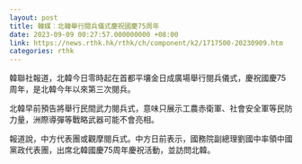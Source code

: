```yaml
---
layout: post
title: 韓媒︰北韓舉行閱兵儀式慶祝國慶75周年
date: 2023-09-09 00:27:57.000000000 +08:00
link: https://news.rthk.hk/rthk/ch/component/k2/1717500-20230909.htm
categories: rthk
---
```


韓聯社報道，北韓今日零時起在首都平壤金日成廣場舉行閱兵儀式，慶祝國慶75周年，是北韓今年以來第三次閱兵。

北韓早前預告將舉行民間武力閱兵式，意味只展示工農赤衛軍、社會安全軍等民防力量，洲際導彈等戰略武器可能不會亮相。

報道說，中方代表團或觀摩閱兵式。中方日前表示，國務院副總理劉國中率領中國黨政代表團，出席北韓國慶75周年慶祝活動，並訪問北韓。
